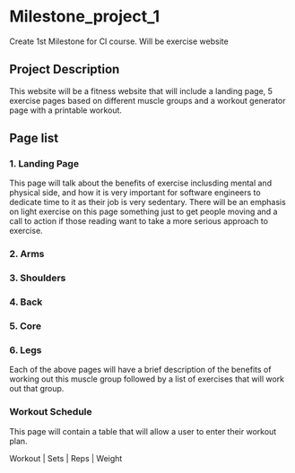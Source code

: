 # Milestone_project_1
Create 1st Milestone for CI course. Will be exercise website


## Project Description
This website will be a fitness website that will include a landing page, 5 exercise pages based on different muscle groups and a workout generator page with a printable workout.

## Page list
### 1. Landing Page 
This page will talk about the benefits of exercise inclusding mental and physical side, and how it is very important for software engineers to dedicate time to it as their job is very sedentary. There will be an emphasis on light exercise on this page something just to get people moving and a call to action if those reading want to take a more serious approach to exercise.

### 2. Arms
### 3. Shoulders
### 4. Back
### 5. Core
### 6. Legs

Each of the above pages will have a brief description of the benefits of working out this muscle group followed by a list of exercises that will work out that group.

### Workout Schedule

This page will contain a table that will allow a user to enter their workout plan.

Workout | Sets | Reps | Weight
